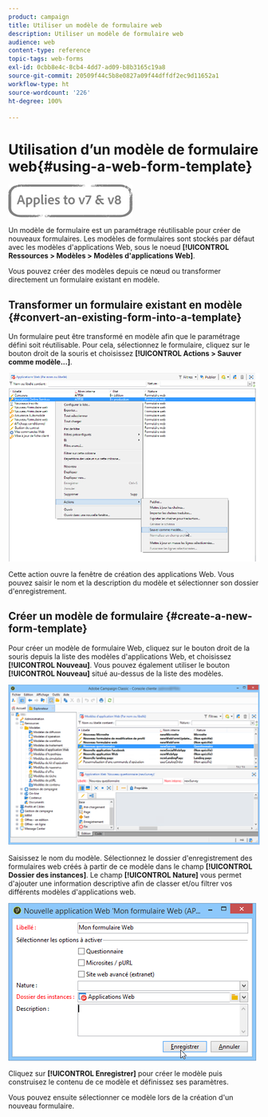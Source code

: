 ```yaml
---
product: campaign
title: Utiliser un modèle de formulaire web
description: Utiliser un modèle de formulaire web
audience: web
content-type: reference
topic-tags: web-forms
exl-id: 0cbb8e4c-8cb4-4dd7-ad09-b8b3165c19a8
source-git-commit: 20509f44c5b8e0827a09f44dffdf2ec9d11652a1
workflow-type: ht
source-wordcount: '226'
ht-degree: 100%

---
```


# Utilisation d’un modèle de formulaire web{#using-a-web-form-template}

![](../../assets/common.svg)

Un modèle de formulaire est un paramétrage réutilisable pour créer de nouveaux formulaires. Les modèles de formulaires sont stockés par défaut avec les modèles d&#39;applications Web, sous le noeud **[!UICONTROL Ressources > Modèles > Modèles d&#39;applications Web]**.

Vous pouvez créer des modèles depuis ce nœud ou transformer directement un formulaire existant en modèle.

## Transformer un formulaire existant en modèle {#convert-an-existing-form-into-a-template}

Un formulaire peut être transformé en modèle afin que le paramétrage défini soit réutilisable. Pour cela, sélectionnez le formulaire, cliquez sur le bouton droit de la souris et choisissez **[!UICONTROL Actions > Sauver comme modèle...]**.

![](assets/s_ncs_admin_survey_saveastemplate.png)

Cette action ouvre la fenêtre de création des applications Web. Vous pouvez saisir le nom et la description du modèle et sélectionner son dossier d&#39;enregistrement.

## Créer un modèle de formulaire {#create-a-new-form-template}

Pour créer un modèle de formulaire Web, cliquez sur le bouton droit de la souris depuis la liste des modèles d&#39;applications Web, et choisissez **[!UICONTROL Nouveau]**. Vous pouvez également utiliser le bouton **[!UICONTROL Nouveau]** situé au-dessus de la liste des modèles.

![](assets/s_ncs_admin_survey_createtemplate.png)

Saisissez le nom du modèle. Sélectionnez le dossier d&#39;enregistrement des formulaires web créés à partir de ce modèle dans le champ **[!UICONTROL Dossier des instances]**. Le champ **[!UICONTROL Nature]** vous permet d&#39;ajouter une information descriptive afin de classer et/ou filtrer vos différents modèles d&#39;applications web.

![](assets/s_ncs_admin_survey_createtemplate_details.png)

Cliquez sur **[!UICONTROL Enregistrer]** pour créer le modèle puis construisez le contenu de ce modèle et définissez ses paramètres.

Vous pouvez ensuite sélectionner ce modèle lors de la création d&#39;un nouveau formulaire.

